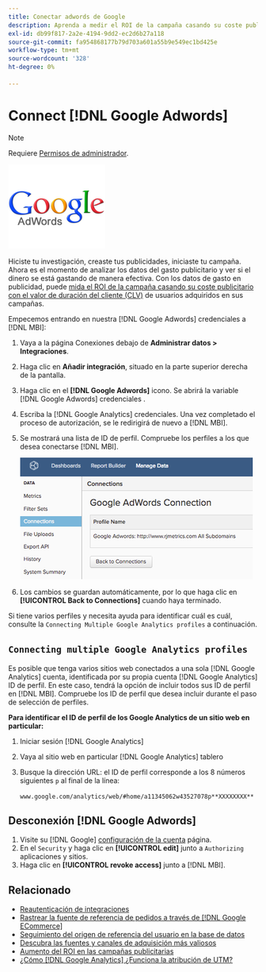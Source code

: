 ```yaml
---
title: Conectar adwords de Google
description: Aprenda a medir el ROI de la campaña casando su coste publicitario con el valor de duración de clientes (CLV) de los usuarios adquiridos en sus campañas.
exl-id: db99f817-2a2e-4194-9dd2-ec2d6b27a118
source-git-commit: fa954868177b79d703a601a55b9e549ec1bd425e
workflow-type: tm+mt
source-wordcount: '328'
ht-degree: 0%

---
```


# Connect [!DNL Google Adwords]

>[!NOTE]
>
>Requiere [Permisos de administrador](../../../administrator/user-management/user-management.md).

![](../../../assets/Google_Adwords_logo.png)

Hiciste tu investigación, creaste tus publicidades, iniciaste tu campaña. Ahora es el momento de analizar los datos del gasto publicitario y ver si el dinero se está gastando de manera efectiva. Con los datos de gasto en publicidad, puede [mida el ROI de la campaña casando su coste publicitario con el valor de duración del cliente (CLV)](../../analysis/roi-ad-camp.md) de usuarios adquiridos en sus campañas.

Empecemos entrando en nuestra [!DNL Google Adwords] credenciales a [!DNL MBI]:

1. Vaya a la página Conexiones debajo de **Administrar datos > Integraciones**.
1. Haga clic en **Añadir integración**, situado en la parte superior derecha de la pantalla.
1. Haga clic en el **[!DNL Google Adwords]** icono. Se abrirá la variable [!DNL Google Adwords] credenciales .
1. Escriba la [!DNL Google Analytics] credenciales. Una vez completado el proceso de autorización, se le redirigirá de nuevo a [!DNL MBI].
1. Se mostrará una lista de ID de perfil. Compruebe los perfiles a los que desea conectarse [!DNL MBI].

   ![](../../../assets/cnnct-profile.png)

1. Los cambios se guardan automáticamente, por lo que haga clic en **[!UICONTROL Back to Connections]** cuando haya terminado.

Si tiene varios perfiles y necesita ayuda para identificar cuál es cuál, consulte la `Connecting Multiple Google Analytics profiles` a continuación.

## `Connecting multiple Google Analytics profiles`

Es posible que tenga varios sitios web conectados a una sola [!DNL Google Analytics] cuenta, identificada por su propia cuenta [!DNL Google Analytics] ID de perfil. En este caso, tendrá la opción de incluir todos sus ID de perfil en [!DNL MBI]. Compruebe los ID de perfil que desea incluir durante el paso de selección de perfiles.

**Para identificar el ID de perfil de los Google Analytics de un sitio web en particular:**

1. Iniciar sesión [!DNL Google Analytics]
1. Vaya al sitio web en particular [!DNL Google Analytics] tablero
1. Busque la dirección URL: el ID de perfil corresponde a los 8 números siguientes `p` al final de la línea:

   `www.google.com/analytics/web/#home/a11345062w43527078p**XXXXXXXX**`

## Desconexión [!DNL Google Adwords]

1. Visite su [!DNL Google] [configuración de la cuenta](https://www.google.com/accounts/) página.
1. En el `Security` y haga clic en **[!UICONTROL edit]** junto a `Authorizing` aplicaciones y sitios.
1. Haga clic en **[!UICONTROL revoke access]** junto a [!DNL MBI].

## Relacionado

* [Reautenticación de integraciones](https://experienceleague.adobe.com/docs/commerce-knowledge-base/kb/how-to/mbi-reauthenticating-integrations.html?lang=en)
* [Rastrear la fuente de referencia de pedidos a través de [!DNL Google ECommerce]](../integrations/google-ecommerce.md)
* [Seguimiento del origen de referencia del usuario en la base de datos](../../analysis/google-track-user-acq.md)
* [Descubra las fuentes y canales de adquisición más valiosos](../../analysis/most-value-source-channel.md)
* [Aumento del ROI en las campañas publicitarias](../../analysis/roi-ad-camp.md)
* [¿Cómo [!DNL Google Analytics] ¿Funciona la atribución de UTM?](../../analysis/utm-attributes.md)
